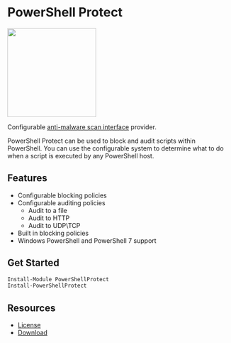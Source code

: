 # PowerShell Protect

<img src="https://github.com/ironmansoftware/powershell-protect/raw/master/icon.png" width="200" height="200" />

Configurable [anti-malware scan interface](https://docs.microsoft.com/en-us/windows/win32/amsi/antimalware-scan-interface-portal) provider.

PowerShell Protect can be used to block and audit scripts within PowerShell. You can use the configurable system to determine what to do when a script is executed by any PowerShell host.

## Features

- Configurable blocking policies
- Configurable auditing policies
  - Audit to a file
  - Audit to HTTP
  - Audit to UDP\TCP
- Built in blocking policies
- Windows PowerShell and PowerShell 7 support

## Get Started 

```powershell
Install-Module PowerShellProtect
Install-PowerShellProtect
```

## Resources

- [License](./LICENSE)
- [Download](https://www.powershellgallery.com/packages/PowerShellProtect)
